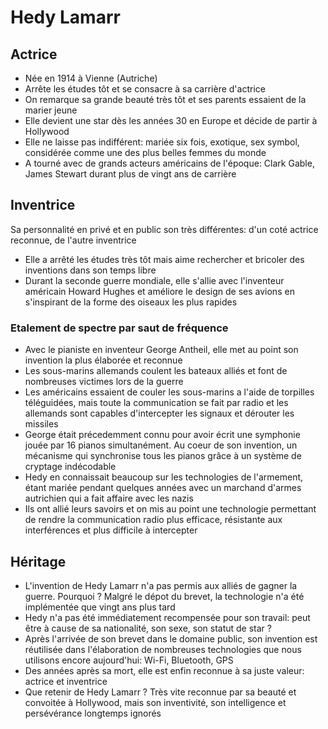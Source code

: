 # Hedy Lamarr

## Actrice
 - Née en 1914 à Vienne (Autriche)
 - Arrête les études tôt et se consacre à sa carrière d'actrice
 - On remarque sa grande beauté très tôt et ses parents essaient de la marier jeune
 - Elle devient une star dès les années 30 en Europe et décide de partir à Hollywood
 - Elle ne laisse pas indifférent: mariée six fois, exotique, sex symbol, considérée comme une des plus belles femmes du monde
 - A tourné avec de grands acteurs américains de l'époque: Clark Gable, James Stewart durant plus de vingt ans de carrière

## Inventrice
Sa personnalité en privé et en public son très différentes: d'un coté actrice reconnue, de l'autre inventrice
- Elle a arrêté les études très tôt mais aime rechercher et bricoler des inventions dans son temps libre
- Durant la seconde guerre mondiale, elle s'allie avec l'inventeur américain Howard Hughes et améliore le design de ses avions en s'inspirant de la forme des oiseaux les plus rapides
### Etalement de spectre par saut de fréquence
- Avec le pianiste en inventeur George Antheil, elle met au point son invention la plus élaborée et reconnue
- Les sous-marins allemands coulent les bateaux alliés et font de nombreuses victimes lors de la guerre
- Les américains essaient de couler les sous-marins a l'aide de torpilles téléguidées, mais toute la communication se fait par radio et les allemands sont capables d'intercepter les signaux et dérouter les missiles
- George était précedemment connu pour avoir écrit une symphonie jouée par 16 pianos simultanément. Au coeur de son invention, un mécanisme qui synchronise tous les pianos grâce à un système de cryptage indécodable
- Hedy en connaissait beaucoup sur les technologies de l'armement, étant mariée pendant quelques années avec un marchand d'armes autrichien qui a fait affaire avec les nazis
- Ils ont allié leurs savoirs et on mis au point une technologie permettant de rendre la communication radio plus efficace, résistante aux interférences et plus difficile à intercepter

## Héritage
- L'invention de Hedy Lamarr n'a pas permis aux alliés de gagner la guerre. Pourquoi ? Malgré le dépot du brevet, la technologie n'a été implémentée que vingt ans plus tard
- Hedy n'a pas été immédiatement recompensée pour son travail: peut être à cause de sa nationalité, son sexe, son statut de star ?
- Après l'arrivée de son brevet dans le domaine public, son invention est réutilisée dans l'élaboration de nombreuses technologies que nous utilisons encore aujourd'hui: Wi-Fi, Bluetooth, GPS
- Des années après sa mort, elle est enfin reconnue à sa juste valeur: actrice et inventrice
- Que retenir de Hedy Lamarr ? Très vite reconnue par sa beauté et convoitée à Hollywood, mais son inventivité, son intelligence et persévérance longtemps ignorés
